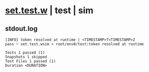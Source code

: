 # [set.test.w](../../../../../../examples/tests/sdk_tests/state/set.test.w) | test | sim

## stdout.log
```log
[INFO] token resolved at runtime | <TIMESTAMP>T<TIMESTAMP>Z
pass ─ set.test.wsim » root/env0/test:token resolved at runtime

Tests 1 passed (1)
Snapshots 1 skipped
Test Files 1 passed (1)
Duration <DURATION>
```


